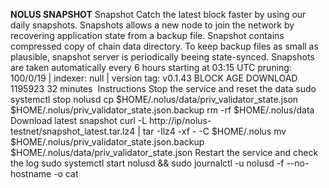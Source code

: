 **NOLUS SNAPSHOT**
Snapshot
Catch the latest block faster by using our daily snapshots.
Snapshots allows a new node to join the network by recovering application state from a backup file. Snapshot contains compressed copy of chain data directory. To keep backup files as small as plausible, snapshot server is periodically beeing state-synced.
Snapshots are taken automatically every 6 hours starting at 03:15 UTC
pruning: 100/0/19 | indexer: null | version tag: v0.1.43
BLOCK
AGE
DOWNLOAD
1195923
32 minutes
​​
Instructions
Stop the service and reset the data
sudo systemctl stop nolusd
cp $HOME/.nolus/data/priv_validator_state.json $HOME/.nolus/priv_validator_state.json.backup
rm -rf $HOME/.nolus/data
Download latest snapshot
curl -L http://ip/nolus-testnet/snapshot_latest.tar.lz4 | tar -Ilz4 -xf - -C $HOME/.nolus
mv $HOME/.nolus/priv_validator_state.json.backup $HOME/.nolus/data/priv_validator_state.json
Restart the service and check the log
sudo systemctl start nolusd && sudo journalctl -u nolusd -f --no-hostname -o cat
